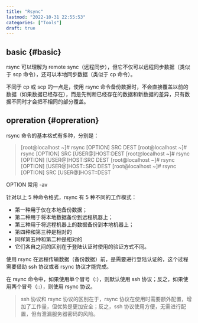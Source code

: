 ```yaml
---
title: "Rsync"
lastmod: "2022-10-31 22:55:53"
categories: ["Tools"]
draft: true
---
```


## basic {#basic}

rsync 可以理解为 remote sync（远程同步），但它不仅可以远程同步数据（类似于 scp 命令），还可以本地同步数据（类似于 cp 命令）。

不同于 cp 或 scp 的一点是，使用 rsync 命令备份数据时，不会直接覆盖以前的数据（如果数据已经存在），而是先判断已经存在的数据和新数据的差异，只有数据不同时才会把不相同的部分覆盖。


## opreration {#opreration}

rsync 命令的基本格式有多种，分别是：

> [root@localhost ~]# rsync [OPTION] SRC DEST
> [root@localhost ~]# rsync [OPTION] SRC [USER@]HOST:DEST
> [root@localhost ~]# rsync [OPTION] [USER@]HOST:SRC DEST
> [root@localhost ~]# rsync [OPTION] [USER@]HOST::SRC DEST
> [root@localhost ~]# rsync [OPTION] SRC [USER@]HOST::DEST

OPTION 常用 -av

针对以上 5 种命令格式，rsync 有 5 种不同的工作模式：

-   第一种用于仅在本地备份数据；
-   第二种用于将本地数据备份到远程机器上；
-   第三种用于将远程机器上的数据备份到本地机器上；
-   第四种和第三种是相对的
-   同样第五种和第二种是相对的
-   它们各自之间的区别在于登陆认证时使用的验证方式不同。

使用 rsync 在远程传输数据（备份数据）前，是需要进行登陆认证的，这个过程需要借助 ssh 协议或者 rsync 协议才能完成。

在 rsync 命令中，如果使用单个冒号（:），则默认使用 ssh 协议；反之，如果使用两个冒号（::），则使用 rsync 协议。

> ssh 协议和 rsync 协议的区别在于，rsync 协议在使用时需要额外配置，增加了工作量，但优势是更加安全；反之，ssh 协议使用方便，无需进行配置，但有泄漏服务器密码的风险。
